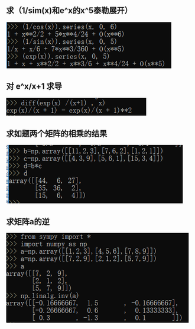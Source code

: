 ## 求（1/sim(x)和e^x的x^5泰勒展开）
![](images/高数1.png)
## 对 e^x/x+1 求导
![](images/高数2.png)
## 求如题两个矩阵的相乘的结果
![](images/线代.png)
## 求矩阵a的逆
![](images/线代1.png)